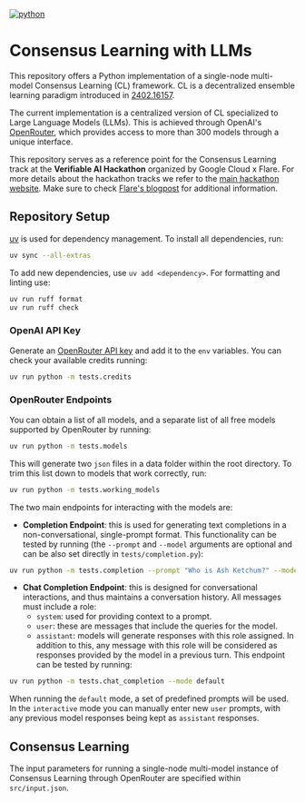 [![python](https://img.shields.io/badge/Python-3.11-3776AB.svg?style=flat&logo=python&logoColor=white)](https://www.python.org)

# Consensus Learning with LLMs

This repository offers a Python implementation of a single-node multi-model Consensus Learning (CL) framework.
CL is a decentralized ensemble learning paradigm introduced in [2402.16157](https://arxiv.org/abs/2402.16157).

The current implementation is a centralized version of CL specialized to Large Language Models (LLMs). This is achieved through OpenAI's [OpenRouter](https://openrouter.ai/docs/quick-start), which provides access to more than 300 models through a unique interface.

This repository serves as a reference point for the Consensus Learning track at the **Verifiable AI Hackathon** organized by Google Cloud x Flare.
For more details about the hackathon tracks we refer to the [main hackathon website](https://hackathon.flare.network/).
Make sure to check [Flare's blogpost](https://flare.network/flare-x-google-cloud-hackathon/) for additional information.

## Repository Setup

[uv](https://docs.astral.sh/uv/getting-started/installation/) is used for dependency management.
To install all dependencies, run:

```bash
uv sync --all-extras
```

To add new dependencies, use `uv add <dependency>`.
For formatting and linting use:

```bash
uv run ruff format
uv run ruff check
```

### OpenAI API Key

Generate an [OpenRouter API key](https://openrouter.ai/settings/keys) and add it to the `env` variables.
You can check your available credits running:

```bash
uv run python -m tests.credits
```

### OpenRouter Endpoints

You can obtain a list of all models, and a separate list of all free models supported by OpenRouter by running:

```bash
uv run python -m tests.models
```

This will generate two `json` files in a data folder within the root directory.
To trim this list down to models that work correctly, run:

```bash
uv run python -m tests.working_models
```

The two main endpoints for interacting with the models are:

* **Completion Endpoint**: this is used for generating text completions in a non-conversational, single-prompt format.
This functionality can be tested by running (the `--prompt` and `--model` arguments are optional and can be also set directly in `tests/completion.py`):

```bash
uv run python -m tests.completion --prompt "Who is Ash Ketchum?" --model "google/learnlm-1.5-pro-experimental:free"
```

* **Chat Completion Endpoint**: this is designed for conversational interactions, and thus maintains a conversation history.
All messages must include a role:
  * `system`: used for providing context to a prompt.
  * `user`: these are messages that include the queries for the model.
  * `assistant`: models will generate responses with this role assigned. In addition to this, any message with this role will be considered as responses provided by the model in a previous turn.
This endpoint can be tested by running:

```bash
uv run python -m tests.chat_completion --mode default
```

When running the `default` mode, a set of predefined prompts will be used. In the `interactive` mode you can manually enter new `user` prompts, with any previous model responses being kept as `assistant` responses.

## Consensus Learning

The input parameters for running a single-node multi-model instance of Consensus Learning through OpenRouter are specified within `src/input.json`.
